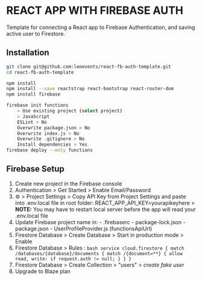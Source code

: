 # REACT APP WITH FIREBASE AUTH

Template for connecting a React app to Firebase Authentication, and saving active user to Firestore.


## Installation

```bash
git clone git@github.com:leoevents/react-fb-auth-template.git
cd react-fb-auth-template
```

```bash
npm install
npm install --save reactstrap react-bootstrap react-router-dom
npm install firebase
```

```bash
firebase init functions
    > Use existing project (select project)
    > JavaScript
    ESLint > No
    Overwrite package.json > No
    Overwrite index.js > No
    Overwrite .gitignore > No
    Install dependencies > Yes
firebase deploy --only functions
```


## Firebase Setup

1. Create new project in the Firebase console
2. Authentication > Get Started > Enable Email/Password
3. ⚙️ > Project Settings >
        Copy API Key from Project Settings and paste into .env.local file in root folder:
        REACT_APP_API_KEY=yourapikeyhere
        > **NOTE:** You may have to restart local server before the app will read your .env.local file
4. Update Firebase project name in:
        - .firebaserc
        - package-lock.json
        - package.json
        - UserProfileProvider.js (functionsApiUrl)
5. Firestore Database > Create Database > Start in production mode > Enable
6. Firestore Database > Rules :
        ```bash
        service cloud.firestore {
            match /databases/{database}/documents {
                match /{document=**} {
                allow read, write: if request.auth != null;
                }
            }
        }
        ```
7. Firestore Database > Create Collection > "users" > *create fake user*
8. Upgrade to Blaze plan